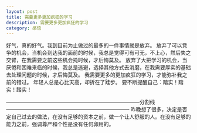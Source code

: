 ```yaml
---
layout: post
title: 需要更多更加疯狂的学习
description: 需要更多更加疯狂的学习
category: 感悟
---
```

好气，真的好气。我到目前为止做过的最多的一件事情就是放弃。
放弃了可以竞争的机会，当机会到达我的面前的时候，我总是觉得可有可无，不上心，然后失之交臂，在我需要之前这些机会扽时候，才后悔莫及。
放弃了大把学习的机会，当厌倦和困难来临的时候，我总是逃避，选择其他方式去消磨，在我需要厚实的基础去处理问题的时候，才后悔莫及。
我需要更多的更加疯狂的学习，才能弥补我之前的错过。
年轻人总是心比天高，却折在了跬步。
要不断提醒自己：踏实！踏实！踏实！

——————————————————————————分割线————————————————————————
昨晚想了很多，决定是否定自己过去的做法，在没有足够的资本之前，做一个让人舒服的人。在没有足够的能力之前，强调尊严和个性是没有任何卵用的。

